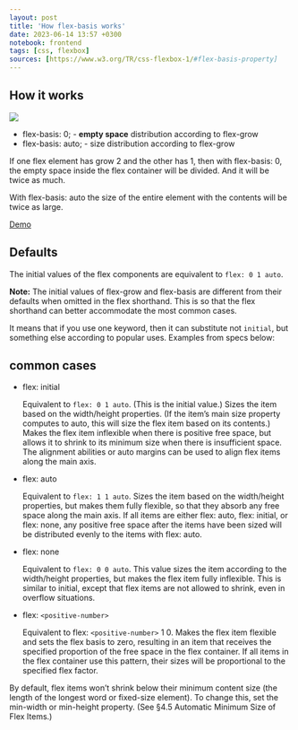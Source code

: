 ```yaml
---
layout: post
title: 'How flex-basis works'
date: 2023-06-14 13:57 +0300
notebook: frontend
tags: [css, flexbox]
sources: [https://www.w3.org/TR/css-flexbox-1/#flex-basis-property]
---
```

## How it works

![](../img/rel-vs-abs-flex.svg)

* flex-basis: 0; - **empty space** distribution according to flex-grow
* flex-basis: auto; - size distribution according to  flex-grow 

If one flex element has grow 2 and the other has 1, then with flex-basis: 0, the empty space inside the flex container will be divided. And it will be twice as much.

With flex-basis: auto the size of the entire element with the contents will be twice as large.

[Demo](https://codepen.io/vallek/pen/ExOVqbz)

## Defaults

The initial values of the flex components are equivalent to `flex: 0 1 auto`.

**Note:** The initial values of flex-grow and flex-basis are different from their defaults when omitted in the flex shorthand. This is so that the flex shorthand can better accommodate the most common cases.

It means that if you use one keyword, then it can substitute not `initial`,
but something else according to popular uses. Examples from specs below:

## common cases

* flex: initial 

	Equivalent to `flex: 0 1 auto`. (This is the initial value.) Sizes the item based on the width/height properties. (If the item’s main size property computes to auto, this will size the flex item based on its contents.) Makes the flex item inflexible when there is positive free space, but allows it to shrink to its minimum size when there is insufficient space. The alignment abilities or auto margins can be used to align flex items along the main axis.

* flex: auto

    Equivalent to `flex: 1 1 auto`. Sizes the item based on the width/height properties, but makes them fully flexible, so that they absorb any free space along the main axis. If all items are either flex: auto, flex: initial, or flex: none, any positive free space after the items have been sized will be distributed evenly to the items with flex: auto. 

* flex: none

    Equivalent to `flex: 0 0 auto`. This value sizes the item according to the width/height properties, but makes the flex item fully inflexible. This is similar to initial, except that flex items are not allowed to shrink, even in overflow situations. 

* flex: `<positive-number>`

    Equivalent to flex: `<positive-number>` 1 0. Makes the flex item flexible and sets the flex basis to zero, resulting in an item that receives the specified proportion of the free space in the flex container. If all items in the flex container use this pattern, their sizes will be proportional to the specified flex factor. 

By default, flex items won’t shrink below their minimum content size (the length of the longest word or fixed-size element). To change this, set the min-width or min-height property. (See §4.5 Automatic Minimum Size of Flex Items.)
